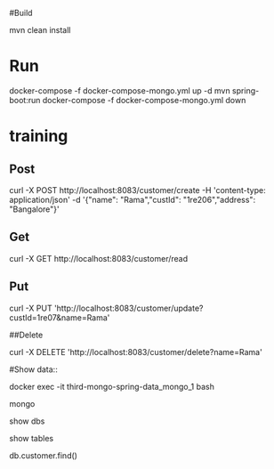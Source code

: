 #Build

mvn clean install

# Run
docker-compose -f docker-compose-mongo.yml up -d
mvn spring-boot:run
docker-compose -f docker-compose-mongo.yml down
# training
## Post

curl -X POST http://localhost:8083/customer/create -H 'content-type: application/json' -d '{"name": "Rama","custId": "1re206","address": "Bangalore"}'

## Get 

curl -X GET http://localhost:8083/customer/read 

## Put

curl -X PUT 'http://localhost:8083/customer/update?custId=1re07&name=Rama' 

##Delete

curl -X DELETE 'http://localhost:8083/customer/delete?name=Rama' 


#Show data::

docker exec -it third-mongo-spring-data_mongo_1 bash

mongo

show dbs

show tables

db.customer.find()

